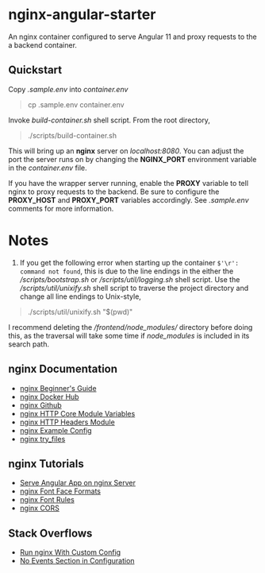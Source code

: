 # nginx-angular-starter

An nginx container configured to serve Angular 11 and proxy requests to the a backend container.

## Quickstart

Copy <i>.sample.env</i> into <i>container.env</i>

> cp .sample.env container.env

Invoke <i>build-container.sh</i> shell script. From the root directory,

> ./scripts/build-container.sh

This will bring up an <b>nginx</b> server on <i>localhost:8080</i>. You can adjust the port the server runs on by changing the <b>NGINX_PORT</b> environment variable in the <i>container.env</i> file.

If you have the wrapper server running, enable the <b>PROXY</b> variable to tell nginx to proxy requests to the backend. Be sure to configure the <b>PROXY_HOST</b> and <b>PROXY_PORT</b> variables accordingly. See <i>.sample.env</i> comments for more information.

# Notes

1. If you get the following error when starting up the container `$'\r': command not found`, this is due to the line endings in the either the <i>/scripts/bootstrap.sh</i> or <i>/scripts/util/logging.sh</i> shell script. Use the <i>/scripts/util/unixify.sh</i> shell script to traverse the project directory and change all line endings to Unix-style, 

> ./scripts/util/unixify.sh "$(pwd)"

I recommend deleting the <i>/frontend/node_modules/</i> directory before doing this, as the traversal will take some time if <i>node_modules</i> is included in its search path.


## nginx Documentation
- [nginx Beginner's Guide](https://nginx.org/en/docs/beginners_guide.html)
- [nginx Docker Hub](https://hub.docker.com/_/nginx)
- [nginx Github](https://github.com/nginxinc/docker-nginx)
- [nginx HTTP Core Module Variables](http://nginx.org/en/docs/http/ngx_http_core_module.html#variables)
- [nginx HTTP Headers Module](http://nginx.org/en/docs/http/ngx_http_headers_module.html)
- [nginx Example Config](https://www.nginx.com/nginx-wiki/build/dirhtml/start/topics/examples/full/)
- [nginx try_files](http://nginx.org/en/docs/http/ngx_http_core_module.html#try_files)

## nginx Tutorials
- [Serve Angular App on nginx Server](https://thatisuday.medium.com/serving-angular-app-on-nginx-server-7656166c2f1c)
- [nginx Font Face Formats](https://serverfault.com/questions/186965/how-can-i-make-nginx-support-font-face-formats-and-allow-access-control-allow-o)
- [nginx Font Rules](https://www.linode.com/community/questions/16980/nginx-font-rules)
- [nginx CORS](https://serverfault.com/questions/162429/how-do-i-add-access-control-allow-origin-in-nginx)


## Stack Overflows
- [Run nginx With Custom Config](https://stackoverflow.com/questions/30151436/how-to-run-nginx-docker-container-with-custom-config)
- [No Events Section in Configuration](https://stackoverflow.com/questions/54481423/nginx-startup-prompt-emerg-no-events-section-in-configuration)